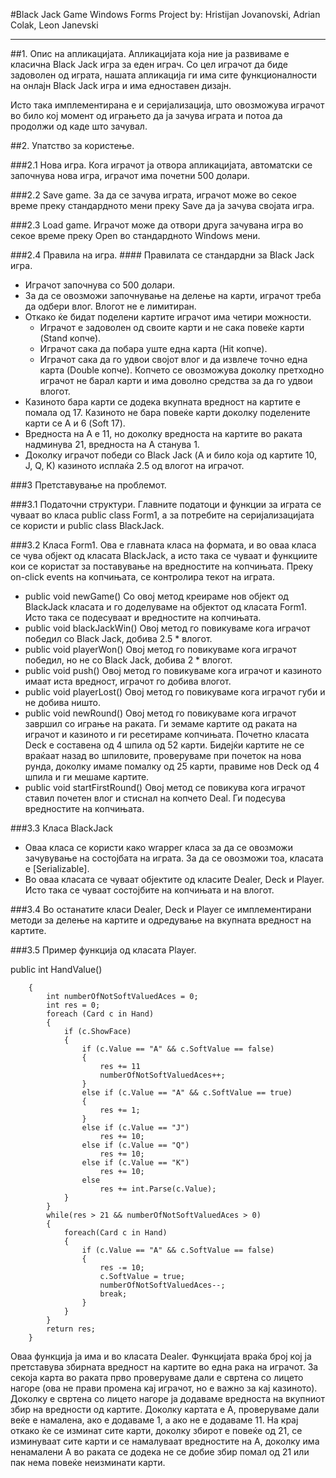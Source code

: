 #Black Jack Game
Windows Forms Project by: Hristijan Jovanovski, Adrian Colak, Leon Janevski

-----------------------------------------------------------------------------------------------------------------------------------

##1. Опис на апликацијата. Апликацијата која ние ја развиваме е класична Black Jack игра за еден играч. Со цел играчот да биде задоволен од играта, нашата апликација ги има сите функционалности на онлајн Black Jack игра и има едноставен дизајн.

Исто така имплементирана е и серијализација, што овозможува играчот во било кој момент од играњето да ја зачува играта и потоа да продолжи од каде што зачувал.

##2. Упатство за користење.

###2.1 Нова игра. Кога играчот ја отвора апликацијата, автоматски се започнува нова игра, играчот има почетни 500 долари.

###2.2 Save game. За да се зачува играта, играчот може во секое време преку стандардното мени преку Save да ја зачува својата игра.

###2.3 Load game. Играчот може да отвори друга зачувана игра во секое време преку Open во стандардното Windows мени.

###2.4 Правила на игра. #### Правилата се стандардни за Black Jack игра.
- Играчот започнува со 500 долари.
- За да се овозможи започнување на делење на карти, играчот треба да одбери влог. Влогот не е лимитиран.
- Откако ќе бидат поделени картите играчот има четири можности.
  - Играчот е задоволен од своите карти и не сака повеќе карти (Stand копче).
  - Играчот сака да побара уште една карта (Hit копче).
  - Играчот сака да го удвои својот влог и да извлече точно една карта (Double копче). Копчето се овозможува доколку претходно играчот не барал карти и има доволно средства за да го удвои влогот.
- Казиното бара карти се додека вкупната вредност на картите е помала од 17. Казиното не бара повеќе карти доколку поделените карти се A и 6 (Soft 17).
- Вредноста на A е 11, но доколку вредноста на картите во раката надминува 21, вредноста на A станува 1.
- Доколку играчот победи со Black Jack (А и било која од картите 10, J, Q, K) казиното исплаќа 2.5 од влогот на играчот.

###3 Претставување на проблемот.

###3.1 Податочни структури.
Главните податоци и функции за играта се чуваат во класа public class Form1, а за потребите на серијализацијата се користи и public class BlackJack.

###3.2 Класа Form1.
Ова е главната класа на формата, и во оваа класа се чува објект од класата BlackJack, а исто така се чуваат и функциите кои се користат за поставување на вредностите на копчињата. Преку on-click events на копчињата, се контролира текот на играта.
  - public void newGame()
    Со овој метод креираме нов објект од BlackJack класата и го доделуваме на објектот од класата Form1. Исто така се подесуваат и вредностите на копчињата.
  - public void blackJackWin()
    Овој метод го повикуваме кога играчот победил со Black Jack, добива 2.5 * влогот.
  - public void playerWon()
    Овој метод го повикуваме кога играчот победил, но не со Black Jack, добива 2 * влогот.
  - public void push()
    Овој метод го повикуваме кога играчот и казиното имаат иста вредност, играчот го добива влогот.
  - public void playerLost()
    Овој метод го повикуваме кога играчот губи и не добива ништо.
  - public void newRound()
    Овој метод го повикуваме кога играчот завршил со играње на раката. Ги земаме картите од раката на играчот и казиното и ги ресетираме копчињата. Почетно класата Deck e составена од 4 шпила од 52 карти. Бидејќи картите не се враќаат назад во шпиловите, проверуваме при почеток на нова рунда, доколку имаме помалку од 25 карти, правиме нов Deck од 4 шпила и ги мешаме картите.
  - public void startFirstRound()
    Овој метод се повикува кога играчот ставил почетен влог и стиснал на копчето Deal. Ги подесува вредностите на копчињата.

###3.3 Класа BlackJack
  - Оваа класа се користи како wrapper класа за да се овозможи зачувување на состојбата на играта. За да се овозможи тоа, класата е [Serializable].
  - Во оваа класата се чуваат објектите од класите Dealer, Deck и Player. Исто така се чуваат состојбите на копчињата и на влогот.
 
###3.4 Во останатите класи Dealer, Deck и Player се имплементирани методи за делење на картите и одредување на вкупната вредност на картите.

###3.5 Пример функција од класата Player.

public int HandValue()

        {
            int numberOfNotSoftValuedAces = 0;
            int res = 0;
            foreach (Card c in Hand)
            {
                if (c.ShowFace)
                {
                    if (c.Value == "A" && c.SoftValue == false)
                    {
                        res += 11
                        numberOfNotSoftValuedAces++;
                    }
                    else if (c.Value == "A" && c.SoftValue == true)
                    {
                        res += 1;
                    }
                    else if (c.Value == "J")
                        res += 10;
                    else if (c.Value == "Q")
                        res += 10;
                    else if (c.Value == "K")
                        res += 10;
                    else
                        res += int.Parse(c.Value);
                }
            }
            while(res > 21 && numberOfNotSoftValuedAces > 0)
            {
                foreach(Card c in Hand)
                {
                    if (c.Value == "A" && c.SoftValue == false)
                    {
                        res -= 10;
                        c.SoftValue = true;
                        numberOfNotSoftValuedAces--;
                        break;
                    }
                }
            }
            return res;
        }
  
Оваа функција ја има и во класата Dealer. Функцијата враќа број кој ја претставува збирната вредност на картите во една рака на играчот. За секоја карта во раката прво проверуваме дали е свртена со лицето нагоре (ова не прави промена кај играчот, но е важно за кај казиното). Доколку е свртена со лицето нагоре ја додаваме вредноста на вкупниот збир на вредности од картите. Доколку картата е А, проверуваме дали веќе е намалена, ако е додаваме 1, а ако не е додаваме 11. На крај откако ќе се изминат сите карти, доколку збирот е повеќе од 21, се изминуваат сите карти и се намалуваат вредностите на А, доколку има ненамалени А во раката се додека не се добие збир помал од 21 или пак нема повеќе неизминати карти.

